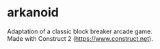 # arkanoid
 Adaptation of a classic block breaker arcade game.  
 Made with Construct 2 (https://www.construct.net).
